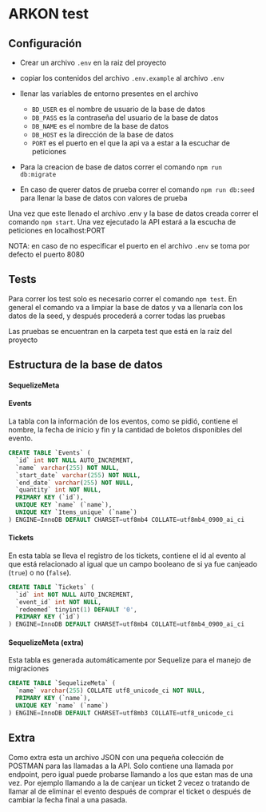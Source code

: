 # ARKON test

## Configuración
  - Crear un archivo `.env` en la raiz del proyecto
  - copiar los contenidos del archivo `.env.example` al archivo `.env`
  - llenar las variables de entorno presentes en el archivo
      - `BD_USER` es el nombre de usuario de la base de datos 
      - `DB_PASS` es la contraseña del usuario de la base de datos
      - `DB_NAME` es el nombre de la base de datos
      - `DB_HOST` es la dirección de la base de datos
      - `PORT` es el puerto en el que la api va a estar a la escuchar de peticiones

  - Para la creacion de base de datos correr el comando `npm run db:migrate`
  - En caso de querer datos de prueba correr el comando `npm run db:seed` para llenar la base de datos con valores de prueba

Una vez que este llenado el archivo .env y la base de datos creada correr el comando `npm start`. Una vez ejecutado la API estará a la escucha de peticiones en localhost:PORT

NOTA: en caso de no especificar el puerto en el archivo `.env` se toma por defecto el puerto 8080

## Tests

Para correr los test solo es necesario correr el comando `npm test`. En general el comando va a limpiar la base de datos y va a llenarla con los datos de la seed, y después procederá a correr todas las pruebas

Las pruebas se encuentran en la carpeta test que está en la raíz del proyecto

## Estructura de la base de datos

#### SequelizeMeta

#### Events
La tabla con la información de los eventos, como se pidió, contiene el nombre, la fecha de inicio y fin y la cantidad de boletos disponibles del evento.

```sql
CREATE TABLE `Events` (
  `id` int NOT NULL AUTO_INCREMENT,
  `name` varchar(255) NOT NULL,
  `start_date` varchar(255) NOT NULL,
  `end_date` varchar(255) NOT NULL,
  `quantity` int NOT NULL,
  PRIMARY KEY (`id`),
  UNIQUE KEY `name` (`name`),
  UNIQUE KEY `Items_unique` (`name`)
) ENGINE=InnoDB DEFAULT CHARSET=utf8mb4 COLLATE=utf8mb4_0900_ai_ci 
```


#### Tickets
En esta tabla se lleva el registro de los tickets, contiene el id al evento al que está relacionado al igual que un campo booleano de si ya fue canjeado (`true`) o no (`false`).
```sql
CREATE TABLE `Tickets` (
  `id` int NOT NULL AUTO_INCREMENT,
  `event_id` int NOT NULL,
  `redeemed` tinyint(1) DEFAULT '0',
  PRIMARY KEY (`id`)
) ENGINE=InnoDB DEFAULT CHARSET=utf8mb4 COLLATE=utf8mb4_0900_ai_ci
```
#### SequelizeMeta (extra)
Esta tabla es generada automáticamente por Sequelize para el manejo de migraciones
```sql
CREATE TABLE `SequelizeMeta` (
  `name` varchar(255) COLLATE utf8_unicode_ci NOT NULL,
  PRIMARY KEY (`name`),
  UNIQUE KEY `name` (`name`)
) ENGINE=InnoDB DEFAULT CHARSET=utf8mb3 COLLATE=utf8_unicode_ci
```

## Extra
Como extra esta un archivo JSON con una pequeña colección de POSTMAN para las llamadas a la API. Solo contiene una llamada por endpoint, pero igual puede probarse llamando a los que estan mas de una vez. Por ejemplo llamando a la de canjear un ticket 2 vecez o tratando de llamar al de eliminar el evento después de comprar el ticket o después de cambiar la fecha final a una pasada.